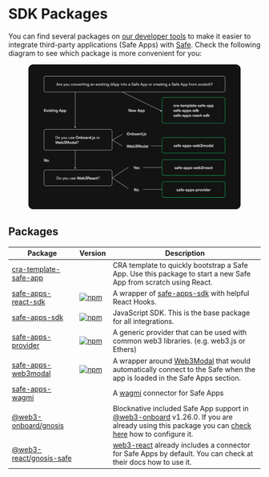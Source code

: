 # SDK Packages

You can find several packages on [our developer tools](https://github.com/safe-global/safe-apps-sdk) to make it easier to integrate third-party applications (Safe Apps) with [Safe](https://app.safe.global). Check the following diagram to see which package is more convenient for you:

<figure><img src="../../.gitbook/assets/diagram-safe-apps.png" alt=""><figcaption></figcaption></figure>

## Packages

| Package                                                                                                          | Version                                                                                                                                  | Description                                                                                                                                                                                                                                                                                        |
| ---------------------------------------------------------------------------------------------------------------- | ---------------------------------------------------------------------------------------------------------------------------------------- | -------------------------------------------------------------------------------------------------------------------------------------------------------------------------------------------------------------------------------------------------------------------------------------------------- |
| [cra-template-safe-app](https://github.com/safe-global/safe-apps-sdk/tree/main/packages/cra-template-safe-app)   |                                                                                                                                          | CRA template to quickly bootstrap a Safe App. Use this package to start a new Safe App from scratch using React.                                                                                                                                                                                   |
| [safe-apps-react-sdk](https://github.com/safe-global/safe-apps-sdk/tree/main/packages/safe-apps-react-sdk)       | [![npm](https://img.shields.io/npm/v/@safe-global/safe-apps-react-sdk)](https://www.npmjs.com/package/@safe-global/safe-apps-react-sdk)  | A wrapper of [safe-apps-sdk](https://github.com/safe-global/safe-apps-sdk/tree/main/packages/safe-apps-sdk) with helpful React Hooks.                                                                                                                                                              |
| [safe-apps-sdk](https://github.com/safe-global/safe-apps-sdk/tree/main/packages/safe-apps-sdk)                   | [![npm](https://img.shields.io/npm/v/@safe-global/safe-apps-sdk)](https://www.npmjs.com/package/@safe-global/safe-apps-sdk)              | JavaScript SDK. This is the base package for all integrations.                                                                                                                                                                                                                                     |
| [safe-apps-provider](https://github.com/safe-global/safe-apps-sdk/tree/main/packages/safe-apps-provider)         |  [![npm](https://img.shields.io/npm/v/@safe-global/safe-apps-provider)](https://www.npmjs.com/package/@safe-global/safe-apps-provider)   | A generic provider that can be used with common web3 libraries. (e.g. web3.js or Ethers)                                                                                                                                                                                                           |
| [safe-apps-web3modal](https://github.com/safe-global/safe-apps-sdk/tree/main/packages/safe-apps-web3modal)       |  [![npm](https://img.shields.io/npm/v/@safe-global/safe-apps-web3modal)](https://www.npmjs.com/package/@safe-global/safe-apps-web3modal) | A wrapper around [Web3Modal](https://github.com/Web3Modal/web3modal) that would automatically connect to the Safe when the app is loaded in the Safe Apps section.                                                                                                                                 |
| [safe-apps-wagmi](https://github.com/safe-global/safe-apps-sdk/tree/main/packages/safe-apps-wagmi)               |                                                                                                                                          | A [wagmi](https://github.com/wagmi-dev/wagmi) connector for Safe Apps                                                                                                                                                                                                                              |
| [@web3-onboard/gnosis](https://github.com/blocknative/web3-onboard/tree/v2-web3-onboard-develop/packages/gnosis) |                                                                                                                                          | Blocknative included Safe App support in [@web3-onboard](https://github.com/blocknative/web3-onboard) v1.26.0. If you are already using this package you can [check here](https://github.com/blocknative/web3-onboard/blob/v2-web3-onboard-develop/packages/gnosis/README.md) how to configure it. |
| [@web3-react/gnosis-safe](https://github.com/Uniswap/web3-react/tree/main/packages/gnosis-safe)                  |                                                                                                                                          | [web3-react](https://github.com/Uniswap/web3-react) already includes a connector for Safe Apps by default. You can check at their docs how to use it.                                                                                                                                              |

